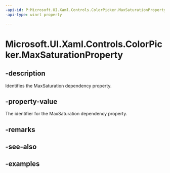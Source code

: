 ```yaml
---
-api-id: P:Microsoft.UI.Xaml.Controls.ColorPicker.MaxSaturationProperty
-api-type: winrt property

---
```

<!-- Property syntax.
public DependencyProperty MaxSaturationProperty { get; }
-->

# Microsoft.UI.Xaml.Controls.ColorPicker.MaxSaturationProperty


## -description

Identifies the MaxSaturation dependency property.


## -property-value

The identifier for the MaxSaturation dependency property.


## -remarks


## -see-also


## -examples


